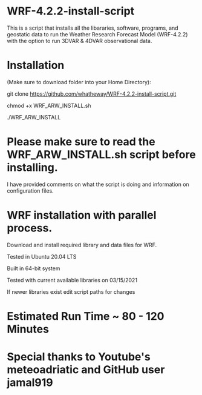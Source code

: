 # WRF-4.2.2-install-script
This is a script that installs all the libararies, software, programs, and geostatic data to run the Weather Research Forecast Model (WRF-4.2.2) with the option to run 3DVAR & 4DVAR observational data. 

# Installation 
(Make sure to download folder into your Home Directory):

git clone https://github.com/whatheway/WRF-4.2.2-install-script.git

chmod +x WRF_ARW_INSTALL.sh

./WRF_ARW_INSTALL

# Please make sure to read the WRF_ARW_INSTALL.sh script before installing.  
I have provided comments on what the script is doing and information on configuration files.


# WRF installation with parallel process.

Download and install required library and data files for WRF.

Tested in Ubuntu 20.04 LTS

Built in 64-bit system

Tested with current available libraries on 03/15/2021

If newer libraries exist edit script paths for changes

# Estimated Run Time ~ 80 - 120 Minutes
# Special thanks to  Youtube's meteoadriatic and GitHub user jamal919
